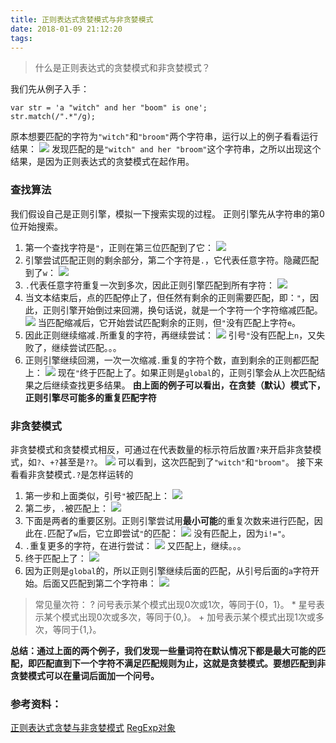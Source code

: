 ```yaml
---
title: 正则表达式贪婪模式与非贪婪模式
date: 2018-01-09 21:12:20
tags:
---
```

> 什么是正则表达式的贪婪模式和非贪婪模式？

我们先从例子入手：
```
var str = 'a "witch" and her "boom" is one';
str.match(/".*"/g); 
```
原本想要匹配的字符为`"witch"`和`"broom"`两个字符串，运行以上的例子看看运行结果：
![](http://upload-images.jianshu.io/upload_images/6882087-00dbe45fae3413a7.png?imageMogr2/auto-orient/strip%7CimageView2/2/w/1240)
发现匹配的是`"witch" and her "broom"`这个字符串，之所以出现这个结果，是因为正则表达式的贪婪模式在起作用。
### 查找算法
我们假设自己是正则引擎，模拟一下搜索实现的过程。
正则引擎先从字符串的第0位开始搜索。
1. 第一个查找字符是`"`，正则在第三位匹配到了它：
![](http://upload-images.jianshu.io/upload_images/6882087-30b6ee86ded28547.png?imageMogr2/auto-orient/strip%7CimageView2/2/w/1240)
2. 引擎尝试匹配正则的剩余部分，第二个字符是`.`，它代表任意字符。隐藏匹配到了`w`：
![](http://upload-images.jianshu.io/upload_images/6882087-f6e5a93ed217e892.png?imageMogr2/auto-orient/strip%7CimageView2/2/w/1240)
3. `.`代表任意字符重复一次到多次，因此正则引擎匹配到所有字符：
![](http://upload-images.jianshu.io/upload_images/6882087-ae774f4be1ea5fda.png?imageMogr2/auto-orient/strip%7CimageView2/2/w/1240)
4. 当文本结束后，点的匹配停止了，但任然有剩余的正则需要匹配，即：`"`，因此，正则引擎开始倒过来回溯，换句话说，就是一个字符一个字符缩减匹配。
![](http://upload-images.jianshu.io/upload_images/6882087-863c318ce1fd6943.png?imageMogr2/auto-orient/strip%7CimageView2/2/w/1240)
当匹配缩减后，它开始尝试匹配剩余的正则，但`"`没有匹配上字符`e`。
5. 因此正则继续缩减`.`所重复的字符，再继续尝试：
![](http://upload-images.jianshu.io/upload_images/6882087-e3a81c31500a5949.png?imageMogr2/auto-orient/strip%7CimageView2/2/w/1240)
引号`"`没有匹配上`n`，又失败了，继续尝试匹配。。。
6. 正则引擎继续回溯，一次一次缩减`.`重复的字符个数，直到剩余的正则都匹配上：
![](http://upload-images.jianshu.io/upload_images/6882087-dab32e5da95221ca.png?imageMogr2/auto-orient/strip%7CimageView2/2/w/1240)
现在`"`终于匹配上了。如果正则是`global`的，正则引擎会从上次匹配结果之后继续查找更多结果。
**由上面的例子可以看出，在贪婪（默认）模式下，正则引擎尽可能多的重复匹配字符**
### 非贪婪模式
非贪婪模式和贪婪模式相反，可通过在代表数量的标示符后放置`?`来开启非贪婪模式，如`?`、`+?`甚至是`??`。
![](http://upload-images.jianshu.io/upload_images/6882087-b9a9579261f6bded.png?imageMogr2/auto-orient/strip%7CimageView2/2/w/1240)
可以看到，这次匹配到了`"witch"`和`"broom"`。
接下来看看非贪婪模式`.?`是怎样运转的
1. 第一步和上面类似，引号`"`被匹配上：
![](http://upload-images.jianshu.io/upload_images/6882087-30b6ee86ded28547.png?imageMogr2/auto-orient/strip%7CimageView2/2/w/1240)
2. 第二步，`.`被匹配上：
![](http://upload-images.jianshu.io/upload_images/6882087-f6e5a93ed217e892.png?imageMogr2/auto-orient/strip%7CimageView2/2/w/1240)
3. 下面是两者的重要区别。正则引擎尝试用**最小可能**的重复次数来进行匹配，因此在`.`匹配了`w`后，它立即尝试`"`的匹配：
![](http://upload-images.jianshu.io/upload_images/6882087-a2176adaa61cf56a.png?imageMogr2/auto-orient/strip%7CimageView2/2/w/1240)
没有匹配上，因为`i!="`。
4. `.`重复更多的字符，在进行尝试：
![](http://upload-images.jianshu.io/upload_images/6882087-279722c81e6c3abc.png?imageMogr2/auto-orient/strip%7CimageView2/2/w/1240)
又匹配上，继续。。。
5. 终于匹配上了：
![](http://upload-images.jianshu.io/upload_images/6882087-7025499fda3d72b9.png?imageMogr2/auto-orient/strip%7CimageView2/2/w/1240)
6. 因为正则是`global`的，所以正则引擎继续后面的匹配，从引号后面的`a`字符开始。后面又匹配到第二个字符串：
![](http://upload-images.jianshu.io/upload_images/6882087-b8a17aff3fb3d138.png?imageMogr2/auto-orient/strip%7CimageView2/2/w/1240)
> 常见量次符：
> \? 问号表示某个模式出现0次或1次，等同于{0，1}。
> \* 星号表示某个模式出现0次或多次，等同于{0,}。
> \+ 加号表示某个模式出现1次或多次，等同于{1,}。

**总结：通过上面的两个例子，我们发现一些量词符在默认情况下都是最大可能的匹配，即匹配直到下一个字符不满足匹配规则为止，这就是贪婪模式。要想匹配到非贪婪模式可以在量词后面加一个问号。**
### 参考资料：
[正则表达式贪婪与非贪婪模式](http://ruoyu.jirengu.com/post/%E6%AD%A3%E5%88%99%E8%A1%A8%E8%BE%BE%E5%BC%8F%E8%B4%AA%E5%A9%AA%E4%B8%8E%E9%9D%9E%E8%B4%AA%E5%A9%AA%E6%A8%A1%E5%BC%8F)
[RegExp对象](http://javascript.ruanyifeng.com/stdlib/regexp.html#toc18)